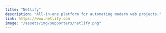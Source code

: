 ```yaml
---
title: "Netlify"
description: "All-in-one platform for automating modern web projects."
link: https://www.netlify.com
image: "/assets/img/supporters/netlify.png"
---
```

